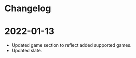 # Changelog

# 2022-01-13

- Updated game section to reflect added supported games.
- Updated slate.